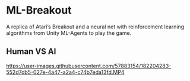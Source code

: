# ML-Breakout
A replica of Atari’s Breakout and a neural net with reinforcement learning algorithms from Unity ML-Agents to play the game.

## Human VS AI

https://user-images.githubusercontent.com/57883154/182204283-552d7db5-027e-4a47-a2a4-c74b7eda13fd.MP4

